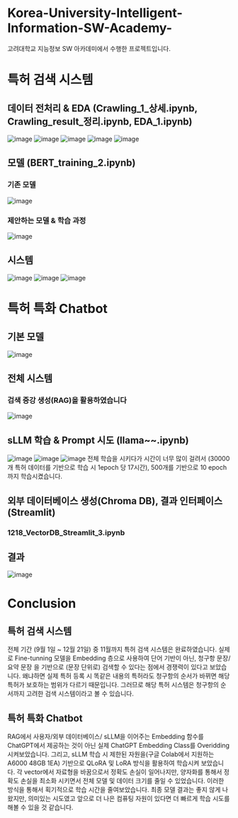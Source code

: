 # Korea-University-Intelligent-Information-SW-Academy-
고려대학교 지능정보 SW 아카데미에서 수행한 프로젝트입니다.

# 특허 검색 시스템

## 데이터 전처리 & EDA (Crawling_1_상세.ipynb, Crawling_result_정리.ipynb, EDA_1.ipynb)
![image](https://github.com/PrayPrey/Korea-University-Intelligent-Information-SW-Academy-/assets/73458088/d1b64a9c-a45b-4203-9051-2f0971b01c2b)
![image](https://github.com/PrayPrey/Korea-University-Intelligent-Information-SW-Academy-/assets/73458088/62a28eaa-ad06-42ef-838b-ee12b5e72ecf)
![image](https://github.com/PrayPrey/Korea-University-Intelligent-Information-SW-Academy-/assets/73458088/a1b56566-2c85-4dd6-86d9-a557ee0d9560)
![image](https://github.com/PrayPrey/Korea-University-Intelligent-Information-SW-Academy-/assets/73458088/974ab05d-fa9a-42a2-8e4b-fdff6433e0c2)
![image](https://github.com/PrayPrey/Korea-University-Intelligent-Information-SW-Academy-/assets/73458088/cef56800-ba71-4d4b-a87c-52dec5896453)

## 모델 (BERT_training_2.ipynb)
### 기존 모델
![image](https://github.com/PrayPrey/Korea-University-Intelligent-Information-SW-Academy-/assets/73458088/9a4e34a5-2194-4ca8-84f5-9c1366927506)
### 제안하는 모델 & 학습 과정
![image](https://github.com/PrayPrey/Korea-University-Intelligent-Information-SW-Academy-/assets/73458088/94a719cf-5c36-4a2c-b3e9-a1f7f4ae80b3)

## 시스템
![image](https://github.com/PrayPrey/Korea-University-Intelligent-Information-SW-Academy-/assets/73458088/83a51ed0-b828-42c3-a034-5323d9ae5a60)
![image](https://github.com/PrayPrey/Korea-University-Intelligent-Information-SW-Academy-/assets/73458088/ca46a272-ee87-49de-9dbd-cd136df253dc)
![image](https://github.com/PrayPrey/Korea-University-Intelligent-Information-SW-Academy-/assets/73458088/bd9d873d-cbf4-4d2d-8d3e-6adc0c4f8e06)

# 특허 특화 Chatbot

## 기본 모델
![image](https://github.com/PrayPrey/Korea-University-Intelligent-Information-SW-Academy-/assets/73458088/06bca891-f248-4913-b72f-89353936ec20)

## 전체 시스템 
### 검색 증강 생성(RAG)을 활용하였습니다
![image](https://github.com/PrayPrey/Korea-University-Intelligent-Information-SW-Academy-/assets/73458088/5d77dcc8-6653-49b0-bda0-7d55488b0cb6)

## sLLM 학습 & Prompt 시도 (llama~~.ipynb)
![image](https://github.com/PrayPrey/Korea-University-Intelligent-Information-SW-Academy-/assets/73458088/99ca1e91-18f5-45db-98b9-7b89ae7b650d)
![image](https://github.com/PrayPrey/Korea-University-Intelligent-Information-SW-Academy-/assets/73458088/198541f5-85ea-4d74-9c31-59a2924c5555)
![image](https://github.com/PrayPrey/Korea-University-Intelligent-Information-SW-Academy-/assets/73458088/a47a2b5d-fa8c-483f-ad62-7381137b8b07)
전체 학습을 시키다가 시간이 너무 많이 걸려서 (30000개 특허 데이터를 기반으로 학습 시 1epoch 당 17시간), 500개를 기반으로 10 epoch까지 학습시켰습니다.

## 외부 데이터베이스 생성(Chroma DB), 결과 인터페이스 (Streamlit)
### 1218_VectorDB_Streamlit_3.ipynb

## 결과
![image](https://github.com/PrayPrey/Korea-University-Intelligent-Information-SW-Academy-/assets/73458088/aa35e526-52bf-4436-b328-7caf6c1eb274)

# Conclusion

## 특허 검색 시스템
전체 기간 (9월 1일 ~ 12월 21일) 중 11월까지 특허 검색 시스템은 완료하였습니다. 실제로 Fine-tunning 모델을 Embedding 층으로 사용하여 단어 기반이 아닌, 청구항 문장/ 요약 문장 을 기반으로 (문장 단위로) 검색할 수 있다는 점에서 경쟁력이 있다고 보았습니다. 왜냐하면 실제 특허 등록 시 똑같은 내용의 특허라도 청구항의 순서가 바뀌면 해당 특허가 보호하는 범위가 다르기 때문입니다. 그러므로 해당 특허 시스템은 청구항의 순서까지 고려한 검색 시스템이라고 볼 수 있습니다.

## 특허 특화 Chatbot 
RAG에서 사용자/외부 데이터베이스/ sLLM을 이어주는 Embedding 함수를 ChatGPT에서 제공하는 것이 아닌 실제 ChatGPT Embedding Class를 Overidding 시켜보았습니다. 그리고, sLLM 학습 시 제한된 자원을(구글 Colab에서 지원하는 A6000 48GB 1EA) 기반으로 QLoRA 및 LoRA 방식을 활용하여 학습시켜 보았습니다. 각 vector에서 자료형을 바꿈으로서 정확도 손실이 일어나지만, 양자화를 통해서 정확도 손실을 최소화 시키면서 전체 모델 및 데이터 크기를 줄일 수 있었습니다. 이러한 방식을 통해서 획기적으로 학습 시간을 줄여보았습니다. 최종 모델 결과는 좋지 않게 나왔지만, 의미있는 시도였고 앞으로 더 나은 컴퓨팅 자원이 있다면 더 빠르게 학습 시도를 해볼 수 있을 것 같습니다.






